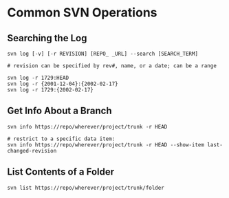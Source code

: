 # Common SVN Operations

## Searching the Log

```
svn log [-v] [-r REVISION] [REPO_ _URL] --search [SEARCH_TERM]

# revision can be specified by rev#, name, or a date; can be a range

svn log -r 1729:HEAD
svn log -r {2001-12-04}:{2002-02-17}
svn log -r 1729:{2002-02-17}
```

## Get Info About a Branch

```
svn info https://repo/wherever/project/trunk -r HEAD

# restrict to a specific data item:
svn info https://repo/wherever/project/trunk -r HEAD --show-item last-changed-revision
```

## List Contents of a Folder

```
svn list https://repo/wherever/project/trunk/folder
```